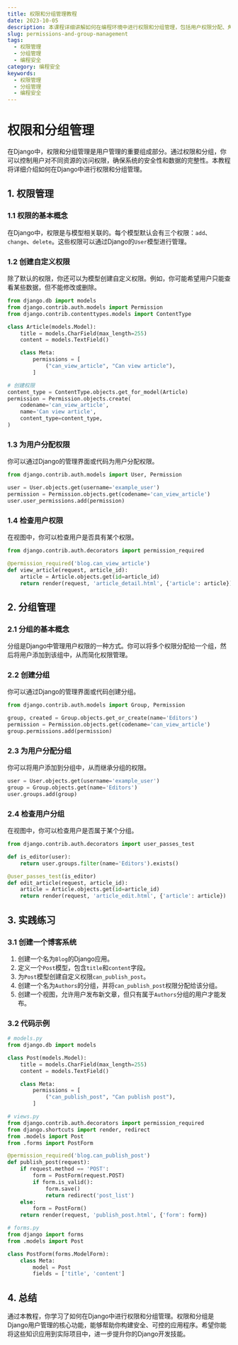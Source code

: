 ```yaml
---
title: 权限和分组管理教程
date: 2023-10-05
description: 本课程详细讲解如何在编程环境中进行权限和分组管理，包括用户权限分配、角色定义和分组策略。
slug: permissions-and-group-management
tags:
  - 权限管理
  - 分组管理
  - 编程安全
category: 编程安全
keywords:
  - 权限管理
  - 分组管理
  - 编程安全
---
```


# 权限和分组管理

在Django中，权限和分组管理是用户管理的重要组成部分。通过权限和分组，你可以控制用户对不同资源的访问权限，确保系统的安全性和数据的完整性。本教程将详细介绍如何在Django中进行权限和分组管理。

## 1. 权限管理

### 1.1 权限的基本概念

在Django中，权限是与模型相关联的。每个模型默认会有三个权限：`add`、`change`、`delete`。这些权限可以通过Django的`User`模型进行管理。

### 1.2 创建自定义权限

除了默认的权限，你还可以为模型创建自定义权限。例如，你可能希望用户只能查看某些数据，但不能修改或删除。

```python
from django.db import models
from django.contrib.auth.models import Permission
from django.contrib.contenttypes.models import ContentType

class Article(models.Model):
    title = models.CharField(max_length=255)
    content = models.TextField()

    class Meta:
        permissions = [
            ("can_view_article", "Can view article"),
        ]

# 创建权限
content_type = ContentType.objects.get_for_model(Article)
permission = Permission.objects.create(
    codename='can_view_article',
    name='Can view article',
    content_type=content_type,
)
```

### 1.3 为用户分配权限

你可以通过Django的管理界面或代码为用户分配权限。

```python
from django.contrib.auth.models import User, Permission

user = User.objects.get(username='example_user')
permission = Permission.objects.get(codename='can_view_article')
user.user_permissions.add(permission)
```

### 1.4 检查用户权限

在视图中，你可以检查用户是否具有某个权限。

```python
from django.contrib.auth.decorators import permission_required

@permission_required('blog.can_view_article')
def view_article(request, article_id):
    article = Article.objects.get(id=article_id)
    return render(request, 'article_detail.html', {'article': article})
```

## 2. 分组管理

### 2.1 分组的基本概念

分组是Django中管理用户权限的一种方式。你可以将多个权限分配给一个组，然后将用户添加到该组中，从而简化权限管理。

### 2.2 创建分组

你可以通过Django的管理界面或代码创建分组。

```python
from django.contrib.auth.models import Group, Permission

group, created = Group.objects.get_or_create(name='Editors')
permission = Permission.objects.get(codename='can_view_article')
group.permissions.add(permission)
```

### 2.3 为用户分配分组

你可以将用户添加到分组中，从而继承分组的权限。

```python
user = User.objects.get(username='example_user')
group = Group.objects.get(name='Editors')
user.groups.add(group)
```

### 2.4 检查用户分组

在视图中，你可以检查用户是否属于某个分组。

```python
from django.contrib.auth.decorators import user_passes_test

def is_editor(user):
    return user.groups.filter(name='Editors').exists()

@user_passes_test(is_editor)
def edit_article(request, article_id):
    article = Article.objects.get(id=article_id)
    return render(request, 'article_edit.html', {'article': article})
```

## 3. 实践练习

### 3.1 创建一个博客系统

1. 创建一个名为`Blog`的Django应用。
2. 定义一个`Post`模型，包含`title`和`content`字段。
3. 为`Post`模型创建自定义权限`can_publish_post`。
4. 创建一个名为`Authors`的分组，并将`can_publish_post`权限分配给该分组。
5. 创建一个视图，允许用户发布新文章，但只有属于`Authors`分组的用户才能发布。

### 3.2 代码示例

```python
# models.py
from django.db import models

class Post(models.Model):
    title = models.CharField(max_length=255)
    content = models.TextField()

    class Meta:
        permissions = [
            ("can_publish_post", "Can publish post"),
        ]

# views.py
from django.contrib.auth.decorators import permission_required
from django.shortcuts import render, redirect
from .models import Post
from .forms import PostForm

@permission_required('blog.can_publish_post')
def publish_post(request):
    if request.method == 'POST':
        form = PostForm(request.POST)
        if form.is_valid():
            form.save()
            return redirect('post_list')
    else:
        form = PostForm()
    return render(request, 'publish_post.html', {'form': form})

# forms.py
from django import forms
from .models import Post

class PostForm(forms.ModelForm):
    class Meta:
        model = Post
        fields = ['title', 'content']
```

## 4. 总结

通过本教程，你学习了如何在Django中进行权限和分组管理。权限和分组是Django用户管理的核心功能，能够帮助你构建安全、可控的应用程序。希望你能将这些知识应用到实际项目中，进一步提升你的Django开发技能。